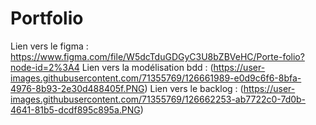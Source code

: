 # Portfolio

Lien vers le figma : https://www.figma.com/file/W5dcTduGDGyC3U8bZBVeHC/Porte-folio?node-id=2%3A4
Lien vers la modélisation bdd : (https://user-images.githubusercontent.com/71355769/126661989-e0d9c6f6-8bfa-4976-8b93-2e30d488405f.PNG)
Lien vers le backlog : (https://user-images.githubusercontent.com/71355769/126662253-ab7722c0-7d0b-4641-81b5-dcdf895c895a.PNG)
